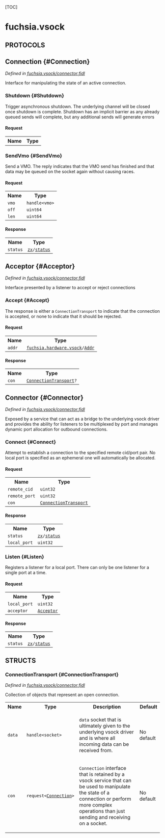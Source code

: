 [TOC]

# fuchsia.vsock


## **PROTOCOLS**

## Connection {#Connection}
*Defined in [fuchsia.vsock/connector.fidl](https://fuchsia.googlesource.com/fuchsia/+/master/sdk/fidl/fuchsia.vsock/connector.fidl#22)*

<p>Interface for manipulating the state of an active connection.</p>

### Shutdown {#Shutdown}

<p>Trigger asynchronous shutdown. The underlying channel will be closed
once shutdown is complete. Shutdown has an implicit barrier as any already
queued sends will complete, but any additional sends will generate errors</p>

#### Request
<table>
    <tr><th>Name</th><th>Type</th></tr>
    </table>



### SendVmo {#SendVmo}

<p>Send a VMO. The reply indicates that the VMO send has finished and that
data may be queued on the socket again without causing races.</p>

#### Request
<table>
    <tr><th>Name</th><th>Type</th></tr>
    <tr>
            <td><code>vmo</code></td>
            <td>
                <code>handle&lt;vmo&gt;</code>
            </td>
        </tr><tr>
            <td><code>off</code></td>
            <td>
                <code>uint64</code>
            </td>
        </tr><tr>
            <td><code>len</code></td>
            <td>
                <code>uint64</code>
            </td>
        </tr></table>


#### Response
<table>
    <tr><th>Name</th><th>Type</th></tr>
    <tr>
            <td><code>status</code></td>
            <td>
                <code><a class='link' href='../zx/'>zx</a>/<a class='link' href='../zx/#status'>status</a></code>
            </td>
        </tr></table>

## Acceptor {#Acceptor}
*Defined in [fuchsia.vsock/connector.fidl](https://fuchsia.googlesource.com/fuchsia/+/master/sdk/fidl/fuchsia.vsock/connector.fidl#33)*

<p>Interface presented by a listener to accept or reject connections</p>

### Accept {#Accept}

<p>The response is either a <code>ConnectionTransport</code> to indicate that the connection
is accepted, or none to indicate that it should be rejected.</p>

#### Request
<table>
    <tr><th>Name</th><th>Type</th></tr>
    <tr>
            <td><code>addr</code></td>
            <td>
                <code><a class='link' href='../fuchsia.hardware.vsock/'>fuchsia.hardware.vsock</a>/<a class='link' href='../fuchsia.hardware.vsock/#Addr'>Addr</a></code>
            </td>
        </tr></table>


#### Response
<table>
    <tr><th>Name</th><th>Type</th></tr>
    <tr>
            <td><code>con</code></td>
            <td>
                <code><a class='link' href='#ConnectionTransport'>ConnectionTransport</a>?</code>
            </td>
        </tr></table>

## Connector {#Connector}
*Defined in [fuchsia.vsock/connector.fidl](https://fuchsia.googlesource.com/fuchsia/+/master/sdk/fidl/fuchsia.vsock/connector.fidl#43)*

<p>Exposed by a service that can act as a bridge to the underlying vsock driver and
provides the ability for listeners to be multiplexed by port and manages dynamic
port allocation for outbound connections.</p>

### Connect {#Connect}

<p>Attempt to establish a connection to the specified remote cid/port pair.
No local port is specified as an ephemeral one will automatically be allocated.</p>

#### Request
<table>
    <tr><th>Name</th><th>Type</th></tr>
    <tr>
            <td><code>remote_cid</code></td>
            <td>
                <code>uint32</code>
            </td>
        </tr><tr>
            <td><code>remote_port</code></td>
            <td>
                <code>uint32</code>
            </td>
        </tr><tr>
            <td><code>con</code></td>
            <td>
                <code><a class='link' href='#ConnectionTransport'>ConnectionTransport</a></code>
            </td>
        </tr></table>


#### Response
<table>
    <tr><th>Name</th><th>Type</th></tr>
    <tr>
            <td><code>status</code></td>
            <td>
                <code><a class='link' href='../zx/'>zx</a>/<a class='link' href='../zx/#status'>status</a></code>
            </td>
        </tr><tr>
            <td><code>local_port</code></td>
            <td>
                <code>uint32</code>
            </td>
        </tr></table>

### Listen {#Listen}

<p>Registers a listener for a local port. There can only be one listener for
a single port at a time.</p>

#### Request
<table>
    <tr><th>Name</th><th>Type</th></tr>
    <tr>
            <td><code>local_port</code></td>
            <td>
                <code>uint32</code>
            </td>
        </tr><tr>
            <td><code>acceptor</code></td>
            <td>
                <code><a class='link' href='#Acceptor'>Acceptor</a></code>
            </td>
        </tr></table>


#### Response
<table>
    <tr><th>Name</th><th>Type</th></tr>
    <tr>
            <td><code>status</code></td>
            <td>
                <code><a class='link' href='../zx/'>zx</a>/<a class='link' href='../zx/#status'>status</a></code>
            </td>
        </tr></table>



## **STRUCTS**

### ConnectionTransport {#ConnectionTransport}
*Defined in [fuchsia.vsock/connector.fidl](https://fuchsia.googlesource.com/fuchsia/+/master/sdk/fidl/fuchsia.vsock/connector.fidl#11)*



<p>Collection of objects that represent an open connection.</p>


<table>
    <tr><th>Name</th><th>Type</th><th>Description</th><th>Default</th></tr><tr>
            <td><code>data</code></td>
            <td>
                <code>handle&lt;socket&gt;</code>
            </td>
            <td><p><code>data</code> socket that is ultimately given to the underlying vsock driver and
is where all incoming data can be received from.</p>
</td>
            <td>No default</td>
        </tr><tr>
            <td><code>con</code></td>
            <td>
                <code>request&lt;<a class='link' href='#Connection'>Connection</a>&gt;</code>
            </td>
            <td><p><code>Connection</code> interface that is retained by a vsock service that can be
used to manipulate the state of a connection or perform more complex
operations than just sending and receiving on a socket.</p>
</td>
            <td>No default</td>
        </tr>
</table>















